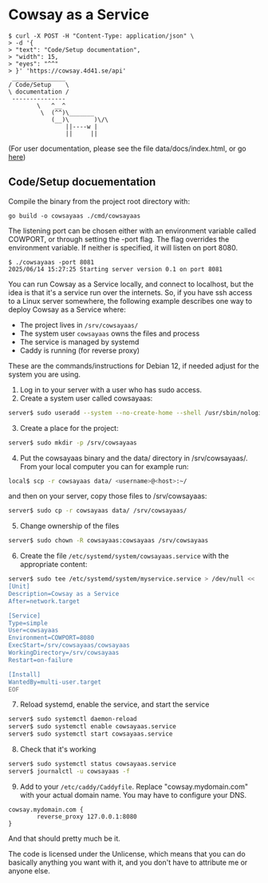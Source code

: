 # Cowsay as a Service

```text
$ curl -X POST -H "Content-Type: application/json" \
> -d '{
> "text": "Code/Setup documentation",
> "width": 15,
> "eyes": "^^"
> }' 'https://cowsay.4d41.se/api'
 _______________ 
/ Code/Setup    \
\ documentation /
 --------------- 
        \   ^__^
         \  (^^)\_______
            (__)\       )\/\
                ||----w |
                ||     ||
```

(For user documentation, please see the file data/docs/index.html, or go [here](https://cowsay.4d41.se/docs/))

## Code/Setup docuementation
  
Compile the binary from the project root directory with:
```
go build -o cowsayaas ./cmd/cowsayaas
```

The listening port can be chosen either with an environment variable called COWPORT, or through setting the -port flag. The flag overrides the environment variable. If neither is specified, it will listen on port 8080.

```text
$ ./cowsayaas -port 8081
2025/06/14 15:27:25 Starting server version 0.1 on port 8081
```
You can run Cowsay as a Service locally, and connect to localhost, but the idea is that it's a service run over the internets. So, if you have ssh access to a Linux server somewhere, the following example describes one way to deploy Cowsay as a Service where:
- The project lives in ```/srv/cowsayaas/```
- The system user ```cowsayaas``` owns the files and process
- The service is managed by systemd
- Caddy is running (for reverse proxy)

These are the commands/instructions for Debian 12, if needed adjust for the system you are using.

1. Log in to your server with a user who has sudo access.
2. Create a system user called cowsayaas:
```bash
server$ sudo useradd --system --no-create-home --shell /usr/sbin/nologin cowsayaas
```
3. Create a place for the project:
```bash
server$ sudo mkdir -p /srv/cowsayaas
```
4. Put the cowsayaas binary and the data/ directory in /srv/cowsayaas/. From your local computer you can for example run:
```bash
local$ scp -r cowsayaas data/ <username>@<host>:~/
```
and then on your server, copy those files to /srv/cowsayaas:
```bash
server$ sudo cp -r cowsayaas data/ /srv/cowsayaas/
```
5. Change ownership of the files
```bash
server$ sudo chown -R cowsayaas:cowsayaas /srv/cowsayaas
```
6. Create the file ```/etc/systemd/system/cowsayaas.service``` with the appropriate content:
```bash
server$ sudo tee /etc/systemd/system/myservice.service > /dev/null << 'EOF'
[Unit]
Description=Cowsay as a Service
After=network.target

[Service]
Type=simple
User=cowsayaas
Environment=COWPORT=8080
ExecStart=/srv/cowsayaas/cowsayaas
WorkingDirectory=/srv/cowsayaas
Restart=on-failure

[Install]
WantedBy=multi-user.target
EOF
```

7. Reload systemd, enable the service, and start the service
```bash
server$ sudo systemctl daemon-reload
server$ sudo systemctl enable cowsayaas.service
server$ sudo systemctl start cowsayaas.service
```
8. Check that it's working
```bash
server$ sudo systemctl status cowsayaas.service
server$ journalctl -u cowsayaas -f
```

9. Add to your ```/etc/caddy/Caddyfile```. Replace "cowsay.mydomain.com" with your actual domain name. You may have to configure your DNS.
```text
cowsay.mydomain.com {
        reverse_proxy 127.0.0.1:8080
}
```

And that should pretty much be it.

The code is licensed under the Unlicense, which means that you can do basically anything you want with it, and you don't have to attribute me or anyone else.




